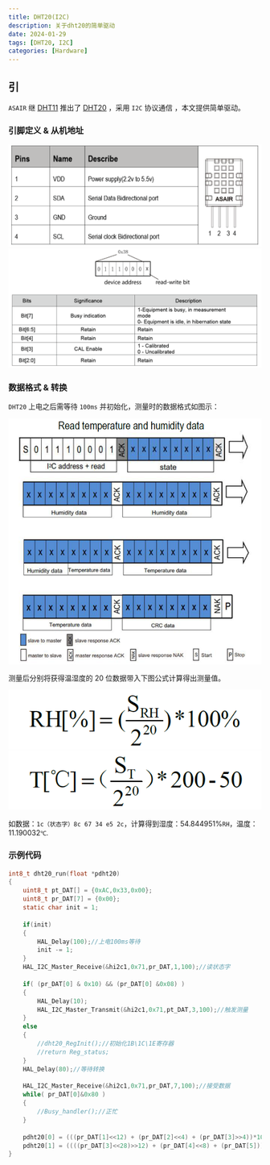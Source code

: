 ```yaml
---
title: DHT20(I2C)
description: 关于dht20的简单驱动
date: 2024-01-29
tags: [DHT20, I2C]
categories: [Hardware]
---
```


## 引

`ASAIR` 继 [DHT11](http://www.aosong.com/en/products-21.html) 推出了 [DHT20](http://www.aosong.com/en/products-67.html) ，采用 `I2C` 协议通信 ，本文提供简单驱动。

### 引脚定义 & 从机地址

![引脚定义](../images/dht20/PinSet.png)
![从机地址](../images/dht20/DevAddress.png)

### 数据格式 & 转换

`DHT20` 上电之后需等待 `100ms` 并初始化，测量时的数据格式如图示：

![数据格式](../images/dht20/DataFormat.png)

测量后分别将获得温湿度的 20 位数据带入下图公式计算得出测量值。

![湿度计算公式](../images/dht20/RH.png)
![温度计算公式](../images/dht20/T.png)

如数据：`1c（状态字）8c 67 34 e5 2c`，计算得到湿度：54.844951%`RH`，温度：11.190032`℃`.

### 示例代码

```c
int8_t dht20_run(float *pdht20)
{
    uint8_t pt_DAT[] = {0xAC,0x33,0x00};
    uint8_t pr_DAT[7] = {0x00};
    static char init = 1;

    if(init)
    {
        HAL_Delay(100);//上电100ms等待
        init -= 1;
    }
    HAL_I2C_Master_Receive(&hi2c1,0x71,pr_DAT,1,100);//读状态字

    if( (pr_DAT[0] & 0x10) && (pr_DAT[0] &0x08) )
    {
        HAL_Delay(10);
        HAL_I2C_Master_Transmit(&hi2c1,0x71,pt_DAT,3,100);//触发测量
    }
    else
    {
        //dht20_RegInit();//初始化1B\1C\1E寄存器
        //return Reg_status;
    }
    HAL_Delay(80);//等待转换

    HAL_I2C_Master_Receive(&hi2c1,0x71,pr_DAT,7,100);//接受数据
    while( pr_DAT[0]&0x80 )
    {
        //Busy_handler();//正忙
    }

    pdht20[0] = (((pr_DAT[1]<<12) + (pr_DAT[2]<<4) + (pr_DAT[3]>>4))*100.0) / 0xfffff;
    pdht20[1] = ((((pr_DAT[3]<<28)>>12) + (pr_DAT[4]<<8) + (pr_DAT[5]))*200.0) / 0xfffff - 50;
}
```
